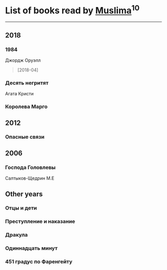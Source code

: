 # List of books read by [Muslima](https://www.facebook.com/app_scoped_user_id/1867395113473883/)<sup>10</sup>
---

## 2018

### 1984
Джордж Оруэлл
> [2018-04] 


### Десять негритят
Агата Кристи


### Королева Марго



## 2012

### Опасные связи



## 2006

### Господа Головлевы
Салтыков-Щедрин М.Е



## Other years

### Отцы и дети


### Преступление и наказание


### Дракула


### Одиннадцать минут


### 451 градус по Фаренгейту



